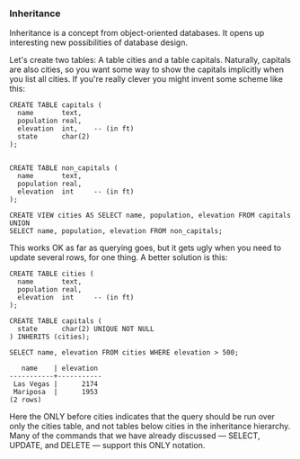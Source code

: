 ### Inheritance

Inheritance is a concept from object-oriented databases. It opens up interesting new possibilities of database design.

Let's create two tables: A table cities and a table capitals. Naturally, capitals are also cities, 
so you want some way to show the capitals implicitly when you list all cities. If you're really clever you 
might invent some scheme like this:
```shell
CREATE TABLE capitals (
  name       text,
  population real,
  elevation  int,    -- (in ft)
  state      char(2)
);
 
```
```shell
CREATE TABLE non_capitals (
  name       text,
  population real,
  elevation  int     -- (in ft)
);
```
```shell
CREATE VIEW cities AS SELECT name, population, elevation FROM capitals
UNION
SELECT name, population, elevation FROM non_capitals;
```
This works OK as far as querying goes, but it gets ugly when you need to update several rows, for one thing.
A better solution is this:
```shell
CREATE TABLE cities (
  name       text,
  population real,
  elevation  int     -- (in ft)
);
```
```shell
CREATE TABLE capitals (
  state      char(2) UNIQUE NOT NULL
) INHERITS (cities);
```

```shell
SELECT name, elevation FROM cities WHERE elevation > 500;
```

```shell
   name    | elevation
-----------+-----------
 Las Vegas |      2174
 Mariposa  |      1953
(2 rows)
```
Here the ONLY before cities indicates that the query should be run over only the cities table, and not 
tables below cities in the inheritance hierarchy. Many of the commands that we have already discussed 
— SELECT, UPDATE, and DELETE — support this ONLY notation.

